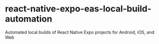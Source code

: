# react-native-expo-eas-local-build-automation
Automated local builds of React Native Expo projects for Android, iOS, and Web
